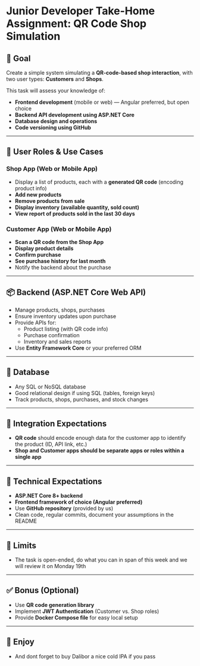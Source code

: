 # Junior Developer Take-Home Assignment: QR Code Shop Simulation

## 🎯 Goal
Create a simple system simulating a **QR-code-based shop interaction**, with two user types: **Customers** and **Shops**.

This task will assess your knowledge of:
- **Frontend development** (mobile or web) — Angular preferred, but open choice
- **Backend API development using ASP.NET Core**
- **Database design and operations**
- **Code versioning using GitHub**

---

## 👤 User Roles & Use Cases

### Shop App (Web or Mobile App)
- Display a list of products, each with a **generated QR code** (encoding product info)
- **Add new products**
- **Remove products from sale**
- **Display inventory (available quantity, sold count)**
- **View report of products sold in the last 30 days**

### Customer App (Web or Mobile App)
- **Scan a QR code from the Shop App**
- **Display product details**
- **Confirm purchase**
- **See purchase history for last month**
- Notify the backend about the purchase

---

## 📦 Backend (ASP.NET Core Web API)
- Manage products, shops, purchases
- Ensure inventory updates upon purchase
- Provide APIs for:
  - Product listing (with QR code info)
  - Purchase confirmation
  - Inventory and sales reports
- Use **Entity Framework Core** or your preferred ORM

---

## 💾 Database
- Any SQL or NoSQL database
- Good relational design if using SQL (tables, foreign keys)
- Track products, shops, purchases, and stock changes

---

## 🔗 Integration Expectations
- **QR code** should encode enough data for the customer app to identify the product (ID, API link, etc.)
- **Shop and Customer apps should be separate apps or roles within a single app**

---

## 🚀 Technical Expectations
- **ASP.NET Core 8+ backend**
- **Frontend framework of choice (Angular preferred)**
- Use **GitHub repository** (provided by us)
- Clean code, regular commits, document your assumptions in the README

---

## 🚫 Limits
- The task is open-ended, do what you can in span of this week and we will review it on Monday 19th

---

## ✅ Bonus (Optional)
- Use **QR code generation library**
- Implement **JWT Authentication** (Customer vs. Shop roles)
- Provide **Docker Compose file** for easy local setup

---

## 🎉 Enjoy
- And dont forget to buy Dalibor a nice cold IPA if you pass
